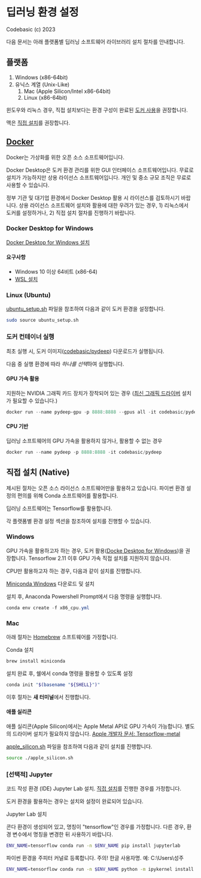 # 딥러닝 환경 설정

Codebasic (c) 2023

다음 문서는 아래 플랫폼별 딥러닝 소프트웨어 라이브러리 설치 절차를 안내합니다.

## 플랫폼

1. Windows (x86-64bit)
1. 유닉스 계열 (Unix-Like)
    1. Mac (Apple Silicon/Intel x86-64bit)
    1. Linux (x86-64bit)

윈도우와 리눅스 경우, 직접 설치보다는 환경 구성이 완료된 [도커 사용](#docker)을 권장합니다.

맥은 [직접 설치](#mac)를 권장합니다.

## [Docker](https://docs.docker.com/get-started/overview/)

Docker는 가상화를 위한 오픈 소스 소프트웨어입니다.

Docker Desktop은 도커 환경 관리를 위한 GUI 인터페이스 소프트웨어입니다. 무료로 설치가 가능하지만 상용 라이선스 소프트웨어입니다. 개인 및 중소 규모 조직은 무료로 사용할 수 있습니다.

정부 기관 및 대기업 환경에서 Docker Desktop 활용 시 라이선스를 검토하시기 바랍니다. 상용 라이선스 소프트웨어 설치와 활용에 대한 우려가 있는 경우, 1) 리눅스에서 도커를 설정하거나, 2) 직접 설치 절차를 진행하기 바랍니다.

### Docker Desktop for Windows

[Docker Desktop for Windows 설치](https://docs.docker.com/desktop/install/windows-install)

#### 요구사항

* Windows 10 이상 64비트 (x86-64)
* [WSL 설치](https://learn.microsoft.com/ko-kr/windows/wsl/install#install-wsl-command)

### Linux (Ubuntu)

[ubuntu_setup.sh](ubuntu_setup.sh) 파일을 참조하여 다음과 같이 도커 환경을 설정합니다.

```bash
sudo source ubuntu_setup.sh
```

### 도커 컨테이너 실행

최초 실행 시, 도커 이미지([codebasic/pydeep](https://hub.docker.com/r/codebasic/pydeep)) 다운로드가 실행됩니다.

다음 중 실행 환경에 따라 *하나를 선택*하여 실행합니다.

#### GPU 가속 활용

지원하는 NVIDIA 그래픽 카드 장치가 장착되어 있는 경우 ([최신 그래픽 드라이버](https://www.nvidia.co.kr/Download/index.aspx?lang=kr) 설치가 필요할 수 있습니다.)

```powershell
docker run --name pydeep-gpu -p 8888:8888 --gpus all -it codebasic/pydeep
```

#### CPU 기반

딥러닝 소프트웨어의 GPU 가속을 활용하지 않거나, 활용할 수 없는 경우

```powershell
docker run --name pydeep -p 8888:8888 -it codebasic/pydeep
```

## 직접 설치 (Native)

제시된 절차는 오픈 소스 라이선스 소프트웨어만을 활용하고 있습니다. 파이썬 환경 설정의 편의를 위해 Conda 소프트웨어를 활용합니다.

딥러닝 소프트웨어는 Tensorflow를 활용합니다.

각 플랫폼별 환경 설정 섹션을 참조하여 설치를 진행할 수 있습니다.

### Windows

GPU 가속을 활용하고자 하는 경우, 도커 활용([Docke Desktop for Windows](#docker-desktop-for-windows))을 권장합니다. Tensorflow 2.11 이후 GPU 가속 직접 설치를 지원하지 않습니다.

CPU만 활용하고자 하는 경우, 다음과 같이 설치를 진행합니다.

[Miniconda Windows](https://repo.anaconda.com/miniconda/Miniconda3-latest-Windows-x86_64.exe) 다운로드 및 설치

설치 후, Anaconda Powershell Prompt에서 다음 명령을 실행합니다.

```powershell
conda env create -f x86_cpu.yml
```

### Mac

아래 절차는 [Homebrew](https://brew.sh/index_ko) 소프트웨어를 가정합니다.

Conda 설치

```zsh
brew install miniconda
```

설치 완료 후, 쉘에서 conda 명령을 활용할 수 있도록 설정

```zsh
conda init "$(basename "${SHELL}")"
```

이후 절차는 **새 터미널**에서 진행합니다.

#### 애플 실리콘

애플 실리콘(Apple Silicon)에서는 Apple Metal API로 GPU 가속이 가능합니다. 별도의 드라이버 설치가 필요하지 않습니다.
[Apple 개발자 문서: Tensorflow-metal](https://developer.apple.com/metal/tensorflow-plugin/)

[apple_silicon.sh](apple_silicon.sh) 파일을 참조하여 다음과 같이 설치를 진행합니다.

```zsh
source ./apple_silicon.sh
```

### [선택적] Jupyter

코드 작성 환경 (IDE) Jupyter Lab 설치. [직접 설치](#직접-설치-native)를 진행한 경우를 가정합니다.

도커 환경을 활용하는 경우는 설치와 설정이 완료되어 있습니다.

Jupyter Lab 설치

콘다 환경이 생성되어 있고, 명칭이 "tensorflow"인 경우를 가정합니다. 다른 경우, 환경 변수에서 명칭을 변경한 뒤 사용하기 바랍니다.

```bash
ENV_NAME=tensorflow conda run -n $ENV_NAME pip install jupyterlab
```

파이썬 환경을 주피터 커널로 등록합니다. 주의! 한글 사용자명. 예: C:\Users\성주

```bash
ENV_NAME=tensorflow conda run -n $ENV_NAME python -m ipykernel install --user --name $ENV_NAME --display-name $ENV_NAME
```
